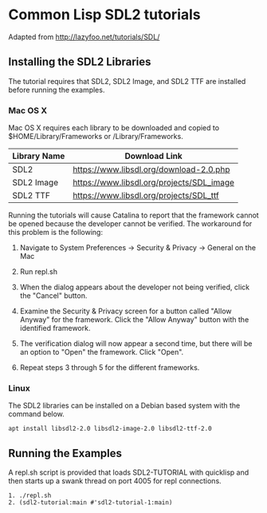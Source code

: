 # Common Lisp SDL2 tutorials
Adapted from http://lazyfoo.net/tutorials/SDL/


## Installing the SDL2 Libraries

  The tutorial requires that SDL2, SDL2 Image, and SDL2 TTF are installed before
  running the examples.

### Mac OS X

Mac OS X requires each library to be downloaded and copied to
$HOME/Library/Frameworks or /Library/Frameworks.

 Library Name | Download Link
 ------------ | -------------
 SDL2         | https://www.libsdl.org/download-2.0.php
 SDL2 Image   | https://www.libsdl.org/projects/SDL_image
 SDL2 TTF     | https://www.libsdl.org/projects/SDL_ttf

Running the tutorials will cause Catalina to report that the framework cannot be
opened because the developer cannot be verified. The workaround for this problem
is the following:

1. Navigate to System Preferences -> Security & Privacy -> General on the Mac

2. Run repl.sh

3. When the dialog appears about the developer not being verified, click the
"Cancel" button.

4. Examine the Security & Privacy screen for a button called "Allow Anyway" for
the framework. Click the "Allow Anyway" button with the identified framework.

5. The verification dialog will now appear a second time, but there will be an
option to "Open" the framework. Click "Open".

6. Repeat steps 3 through 5 for the different frameworks.

### Linux

The SDL2 libraries can be installed on a Debian based system with the command
below.

	apt install libsdl2-2.0 libsdl2-image-2.0 libsdl2-ttf-2.0


## Running the Examples

A repl.sh script is provided that loads SDL2-TUTORIAL with quicklisp and then
starts up a swank thread on port 4005 for repl connections.

	1. ./repl.sh
	2. (sdl2-tutorial:main #'sdl2-tutorial-1:main)
